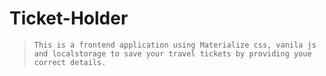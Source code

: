 # Ticket-Holder
> `This is a frontend application using Materialize css, vanila js and localstorage to save your travel tickets by providing youe correct details.`
